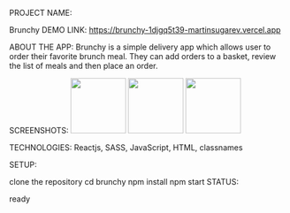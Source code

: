 PROJECT NAME:

Brunchy
DEMO LINK: https://brunchy-1djgq5t39-martinsugarev.vercel.app

ABOUT THE APP: Brunchy is a simple delivery app which allows user to order their favorite brunch meal. They can add orders to a basket, review the list of meals and then place an order.

SCREENSHOTS: 
<img src="../brunchy/images/screenshot1.png" width="100">
<img src="../brunchy/screenshot2.png" width="100">
<img src="../brunchy/screenshot3.png" width="100">

TECHNOLOGIES: Reactjs, SASS, JavaScript, HTML, classnames

SETUP:

clone the repository
cd brunchy
npm install
npm start
STATUS:

ready
